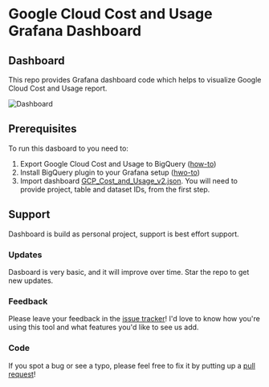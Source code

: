 # Google Cloud Cost and Usage Grafana Dashboard

## Dashboard
This repo provides Grafana dashboard code which helps to visualize Google Cloud Cost and Usage report.

![Dashboard](/images//dashboard2.png)

## Prerequisites

To run this dasboard to you need to:
1. Export Google Cloud Cost and Usage to BigQuery ([how-to](https://cloud.google.com/billing/docs/how-to/export-data-bigquery))
2. Install BigQuery plugin to your Grafana setup ([hwo-to](https://grafana.com/grafana/plugins/doitintl-bigquery-datasource/))
3. Import dashboard [GCP_Cost_and_Usage_v2.json](GCP_Cost_and_Usage_v2.json). You will need to provide project, table and dataset IDs, from the first step.


## Support
Dashboard is build as personal project, support is best effort support.

### Updates
Dasboard is very basic, and it will improve over time. Star the repo to get new updates.

### Feedback

Please leave your feedback in the
[issue tracker](https://github.com/wizardmatas/dockerhubinvite/issues)!
I'd love to know how you're using this tool and what features you'd like to see
us add.

### Code
If you spot a bug or see a typo, please feel free to fix it by putting up a
[pull request](https://github.com/wizardmatas/dockerhubinvite/pulls)!